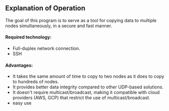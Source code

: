 ## Explanation of Operation

The goal of this program is to serve as a tool for copying data to multiple nodes simultaneously, in a secure and fast manner.

#### Required technology:
* Full-duplex network connection.
* SSH

#### Advantages:
* It takes the same amount of time to copy to two nodes as it does to copy to hundreds of nodes.
* It provides better data integrity compared to other UDP-based solutions.
* It doesn't require multicast/broadcast, making it compatible with cloud providers (AWS, GCP) that restrict the use of multicast/broadcast.
* easy use